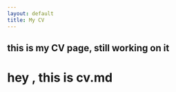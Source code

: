 ```yaml
---
layout: default
title: My CV
---
```

## this is my CV page, still working on it
# hey , this is cv.md
<!-- ## About Me
I am a **second-year university student in Computer Science**, and I am **passionate about coding**. <br>I constantly
strive to improve my skills. I am a **quick learner** who enjoys tackling new challenges<br> and finding innovative
solutions to complex problems<br>In my free time, I enjoy solving LeetCode problems, playing chess, hitting the gym and
playing badminton. <br><br>


## Tech Skills
![Python](https://img.shields.io/badge/python-3670A0?style=flat&logo=python&logoColor=ffdd54)
![C](https://img.shields.io/badge/c-%2300599C.svg?style=flat&logo=c&logoColor=white)
![Java](https://img.shields.io/badge/java-%23ED8B00.svg?style=flat&logo=java&logoColor=white)
![HTML5](https://img.shields.io/badge/html5-%23E34F26.svg?style=flat&logo=html5&logoColor=white)
![CSS3](https://img.shields.io/badge/css3-%231572B6.svg?style=flat&logo=css3&logoColor=white)
![JavaScript](https://img.shields.io/badge/javascript-%23323330.svg?style=flat&logo=javascript&logoColor=%23F7DF1E)
![Markdown](https://img.shields.io/badge/Markdown-informational?style=flat-sqaure&logo=markdown&logoColor=white&color=007ACC)
![MySQL](https://img.shields.io/badge/mysql-%2300f.svg?style=flat&logo=mysql&logoColor=white)
![MariaDB](https://img.shields.io/badge/MariaDB-003545?style=flat&logo=mariadb&logoColor=white)
![VS
Code](https://img.shields.io/badge/VS%20Code-informational?style=flat-sqaure&logo=visualstudiocode&logoColor=white&color=007ACC)
![Microsoft
Office](https://img.shields.io/badge/Microsoft%20Office-%231572B6.svg?style=flat&logo=microsoftoffice&logoColor=red&color=000000)
<!-- ![NodeJS](https://img.shields.io/badge/node.js-6DA55F?style=flat&logo=node.js&logoColor=white)  -->
<!-- 
## Work Experience

### **Intern Programmer**, _Konsultera Solutions Pvt Ltd_

July 2022 - August 2022, Dubai, remote

- I was a programmer working online. I was tasked with creating Python programs for web scraping using tools<br>
like Selenium and Python requests library.

**Technologies used:** ```Python``` ```Microsoft Teams``` ```Libre Office ``` ```Microsoft VS Code```

## Awards & Recognition

- Winner TechCrunch Disrupt 2001
- People Magazine's sexiest man alive at 123 My Address, MyCity, TX

## Projects

**[*Personal Blog*](http://lgoogle.com)** (2021-present)

- Authored a series of articles covering a wide variety of topics and tools related to technology like PHP, WordPress,
Ruby, Linux, Docker, and Privacy.

## Education

### Masters in BS, Example University

- 4.0 GPA
- Deans List
- Member of xyz club, etc.
- I didn't really go to college so I don't know what you would put here. --> 